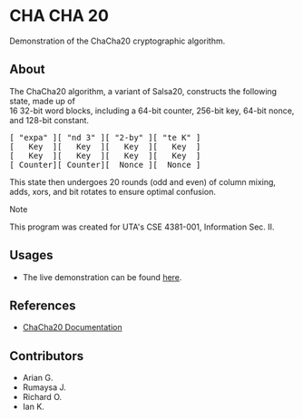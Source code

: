 # CHA CHA 20
Demonstration of the ChaCha20 cryptographic algorithm.

## About
The ChaCha20 algorithm, a variant of Salsa20, constructs the following state, made up of <br>
16 32-bit word blocks, including a 64-bit counter, 256-bit key, 64-bit nonce, and 128-bit constant. <br>
<pre>
[ "expa" ][ "nd 3" ][ "2-by" ][ "te K" ]
[   Key  ][   Key  ][   Key  ][   Key  ]
[   Key  ][   Key  ][   Key  ][   Key  ]
[ Counter][ Counter][  Nonce ][  Nonce ]
</pre>
This state then undergoes 20 rounds (odd and even) of column mixing, <br>
adds, xors, and bit rotates to ensure optimal confusion. <br>
> [!NOTE]
> This program was created for UTA's CSE 4381-001, Information Sec. II.

## Usages
- The live demonstration can be found [here](https://teamchacha.github.io/chacha20/src/index.html).

## References
- [ChaCha20 Documentation](https://cr.yp.to/chacha/chacha-20080120.pdf)

## Contributors
- Arian G.
- Rumaysa J.
- Richard O.
- Ian K.
